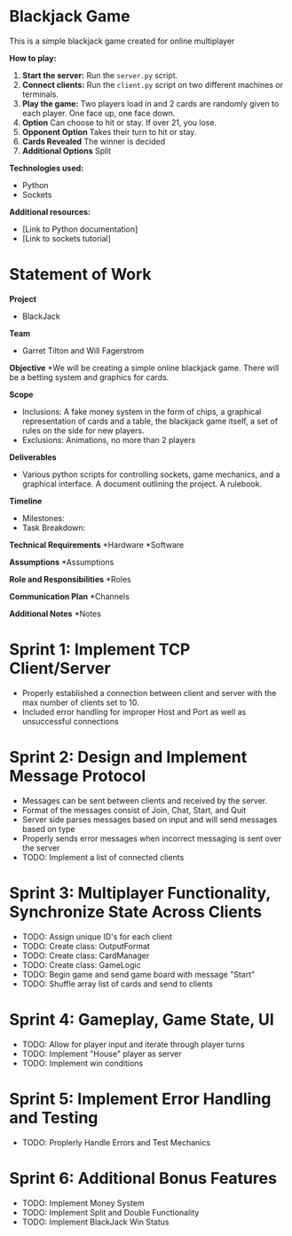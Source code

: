 # Blackjack Game

This is a simple blackjack game created for online multiplayer

**How to play:**
1. **Start the server:** Run the `server.py` script.
2. **Connect clients:** Run the `client.py` script on two different machines or terminals.
3. **Play the game:** Two players load in and 2 cards are randomly given to each player. One face up, one face down.
4. **Option** Can choose to hit or stay. If over 21, you lose.
5. **Opponent Option** Takes their turn to hit or stay.
6. **Cards Revealed** The winner is decided
7. **Additional Options** Split

**Technologies used:**
* Python
* Sockets

**Additional resources:**
* [Link to Python documentation]
* [Link to sockets tutorial]

# Statement of Work

**Project**
* BlackJack

**Team**
* Garret Tilton and Will Fagerstrom

**Objective**
*We will be creating a simple online blackjack game. There will be a betting system and graphics for cards.

**Scope**
* Inclusions: A fake money system in the form of chips, a graphical representation of cards and a table, the blackjack game itself, a set of rules on the side for new players.
* Exclusions: Animations, no more than 2 players

**Deliverables**
* Various python scripts for controlling sockets, game mechanics, and a graphical interface. A document outlining the project. A rulebook.

**Timeline**
* Milestones:
* Task Breakdown:

**Technical Requirements**
*Hardware
*Software

**Assumptions**
*Assumptions

**Role and Responsibilities**
*Roles

**Communication Plan**
*Channels

**Additional Notes**
*Notes

# Sprint 1: Implement TCP Client/Server
* Properly established a connection between client and server with the max number of clients set to 10.
* Included error handling for improper Host and Port as well as unsuccessful connections

# Sprint 2: Design and Implement Message Protocol
* Messages can be sent between clients and received by the server.
* Format of the messages consist of Join, Chat, Start, and Quit
* Server side parses messages based on input and will send messages based on type
* Properly sends error messages when incorrect messaging is sent over the server
* TODO: Implement a list of connected clients

# Sprint 3: Multiplayer Functionality, Synchronize State Across Clients
* TODO: Assign unique ID's for each client
* TODO: Create class: OutputFormat
* TODO: Create class: CardManager
* TODO: Create class: GameLogic
* TODO: Begin game and send game board with message "Start"
* TODO: Shuffle array list of cards and send to clients

# Sprint 4: Gameplay, Game State, UI
* TODO: Allow for player input and iterate through player turns
* TODO: Implement "House" player as server
* TODO: Implement win conditions
 
# Sprint 5: Implement Error Handling and Testing
* TODO: Proplerly Handle Errors and Test Mechanics

# Sprint 6: Additional Bonus Features
* TODO: Implement Money System
* TODO: Implement Split and Double Functionality
* TODO: Implement BlackJack Win Status
